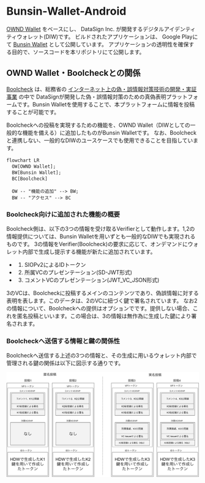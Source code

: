 # Bunsin-Wallet-Android

[OWND Wallet](https://github.com/OWND-Project/OWND-Wallet-iOS) をベースにし、 DataSign Inc. が開発するデジタルアイデンティティウォレット(DIW)です。
ビルドされたアプリケーションは、 Google Playにて [Bunsin Wallet](https://play.google.com/store/apps/developer?id=DataSign+Inc.) として公開しています。
アプリケーションの透明性を確保する目的で、ソースコードを本リポジトリにて公開します。

## OWND Wallet・Boolcheckとの関係

 [Boolcheck](https://app.boolcheck.com/) は、総務省の [インターネット上の偽・誤情報対策技術の開発・実証事業](https://www.soumu.go.jp/main_sosiki/joho_tsusin/d_syohi/taisakugijutsu.html) の中で
DataSignが開発した偽・誤情報対策のための真偽表明プラットフォームです。Bunsin Walletを使用することで、本プラットフォームに情報を投稿することが可能です。

Boolcheckへの投稿を実現するための機能を、OWND Wallet（DIWとしての一般的な機能を備える）に追加したものがBunsin Walletです。
なお、Boolcheckと連携しない、一般的なDIWのユースケースでも使用できることを目指しています。

```mermaid
flowchart LR
  OW[OWND Wallet];
  BW[Bunsin Wallet];
  BC[Boolcheck]

  OW -- "機能の追加" --> BW;
  BW -- "アクセス" --> BC
```

### Boolcheck向けに追加された機能の概要

Boolcheck側は、以下の3つの情報を受け取るVerifierとして動作します。1,2の情報提供については、Bunsin Walletを用いずとも一般的なDIWでも実現されるものです。
3の情報をVerifier(Boolcheck)の要求に応じて、オンデマンドにウォレット内部で生成し提示する機能が新たに追加されています。

- 1. SIOPv2によるIDトークン
- 2. 所属VCのプレゼンテーション(SD-JWT形式)
- 3. コメントVCのプレゼンテーション(JWT_VC_JSON形式)

3のVCは、Boolcheckに投稿するメインのコンテンツであり、偽誤情報に対する表明を表します。このデータは、2のVCに紐づく鍵で署名されています。
なお2の情報について、Boolcheckへの提供はオプションでです。提供しない場合、これを匿名投稿といいます。この場合は、3の情報は無作為に生成した鍵により署名されます。

### Boolcheckへ送信する情報と鍵の関係性

Boolcheckへ送信する上述の3つの情報と、その生成に用いるウォレット内部で管理される鍵の関係は以下に図示する通りです。

![figure](figure.png)
